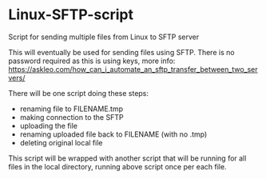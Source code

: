 # Linux-SFTP-script
Script for sending multiple files from Linux to SFTP server

This will eventually be used for sending files using SFTP. There is no password required as this is using keys, more info:
https://askleo.com/how_can_i_automate_an_sftp_transfer_between_two_servers/

There will be one script doing these steps:
  - renaming file to FILENAME.tmp
  - making connection to the SFTP
  - uploading the file
  - renaming uploaded file back to FILENAME (with no .tmp)
  - deleting original local file
  
  This script will be wrapped with another script that will be running for all files in the local directory,
  running above script once per each file.
